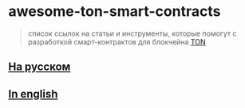 # awesome-ton-smart-contracts

> список ссылок на статьи и инструменты, которые помогут с разработкой смарт-контрактов для блокчейна [TON](https://ton.org)

## [На русском](https://github.com/DKeysil/awesome-ton-smart-contracts/tree/main/ru)

## [In english](https://github.com/DKeysil/awesome-ton-smart-contracts/tree/main/en)
